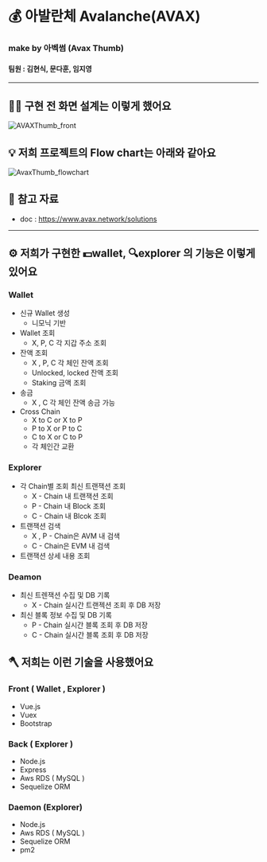 
# 💰 아발란체 Avalanche(AVAX)

### make by 아벡썸 (Avax Thumb)
#### 팀원 : 김현식, 문다훈, 임지영
------
## 👨‍🔧 구현 전 화면 설계는 이렇게 했어요
![AVAXThumb_front](https://user-images.githubusercontent.com/74406061/155870447-c792d8be-6456-4ca5-859c-4ddd4a4c38b0.jpg)

## 💡 저희 프로젝트의 Flow chart는 아래와 같아요
![AvaxThumb_flowchart](https://user-images.githubusercontent.com/74406061/155870446-ec3f24cd-054d-4c86-8236-34ae9b54e3f6.jpg)

## 📄 참고 자료
- doc : https://www.avax.network/solutions
-------
## ⚙️ 저희가 구현한 💵wallet, 🔍explorer 의 기능은 이렇게 있어요

### Wallet
- 신규 Wallet 생성
    - 니모닉 기반
- Wallet 조회
    - X, P, C 각 지갑 주소 조회
- 잔액 조회
    - X , P, C 각 체인 잔액 조회
    - Unlocked, locked 잔액 조회
    - Staking 금액 조회
- 송금
    - X , C 각 체인 잔액 송금 가능
- Cross Chain
    - X to C or X to P
    - P to X or P to C
    - C to X or C to P
    - 각 체인간 교환

### Explorer
- 각 Chain별 조회 최신 트랜잭션 조회
    - X - Chain 내 트랜잭션 조회
    - P - Chain 내 Block 조회
    - C - Chain 내 Blcok 조회
- 트랜잭션 검색
    - X ,  P - Chain은 AVM 내 검색
    - C - Chain은 EVM 내 검색
- 트랜잭션 상세 내용 조회
    
### Deamon
- 최신 트렌잭션 수집 및 DB 기록
    - X - Chain 실시간 트랜젝션 조회 후 DB 저장
- 최신 블록 정보 수집 및 DB 기록
    - P - Chain 실시간 블록 조회 후 DB 저장
    - C - Chain 실시간 블록 조회 후 DB 저장


## 🪓 저희는 이런 기술을 사용했어요
### Front ( Wallet , Explorer )
- Vue.js
- Vuex
- Bootstrap

### Back ( Explorer )
- Node.js
- Express
- Aws RDS ( MySQL )
- Sequelize ORM

### Daemon (Explorer)
- Node.js
- Aws RDS ( MySQL )
- Sequelize ORM
- pm2


